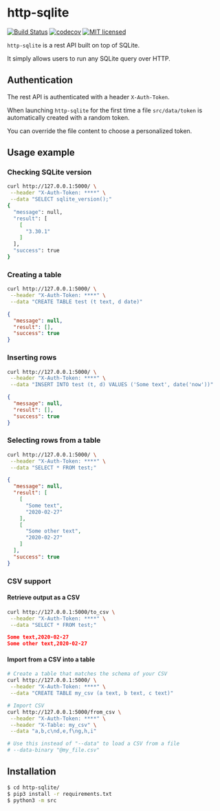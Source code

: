 # http-sqlite

[![Build Status](https://travis-ci.org/gabfl/http-sqlite.svg?branch=master)](https://travis-ci.org/gabfl/http-sqlite)
[![codecov](https://codecov.io/gh/gabfl/http-sqlite/branch/master/graph/badge.svg)](https://codecov.io/gh/gabfl/http-sqlite)
[![MIT licensed](https://img.shields.io/badge/license-MIT-green.svg)](https://raw.githubusercontent.com/gabfl/http-sqlite/master/LICENSE)

`http-sqlite` is a rest API built on top of SQLite.

It simply allows users to run any SQLite query over HTTP.

## Authentication

The rest API is authenticated with a header `X-Auth-Token`.

When launching `http-sqlite` for the first time a file `src/data/token` is automatically created with a random token.

You can override the file content to choose a personalized token.

## Usage example

### Checking SQLite version

```bash
curl http://127.0.0.1:5000/ \
 --header "X-Auth-Token: ****" \
 --data "SELECT sqlite_version();"
{
  "message": null, 
  "result": [
    [
      "3.30.1"
    ]
  ], 
  "success": true
}
```

### Creating a table

```bash
curl http://127.0.0.1:5000/ \
 --header "X-Auth-Token: ****" \
 --data "CREATE TABLE test (t text, d date)"
```

```json
{
  "message": null, 
  "result": [], 
  "success": true
}
```

### Inserting rows

```bash
curl http://127.0.0.1:5000/ \
 --header "X-Auth-Token: ****" \
 --data "INSERT INTO test (t, d) VALUES ('Some text', date('now'))"
```

```json
{
  "message": null, 
  "result": [], 
  "success": true
}
```

### Selecting rows from a table

```bash
curl http://127.0.0.1:5000/ \
 --header "X-Auth-Token: ****" \
 --data "SELECT * FROM test;"
```

```json
{
  "message": null, 
  "result": [
    [
      "Some text", 
      "2020-02-27"
    ], 
    [
      "Some other text", 
      "2020-02-27"
    ]
  ], 
  "success": true
}
```

### CSV support

#### Retrieve output as a CSV

```bash
curl http://127.0.0.1:5000/to_csv \
 --header "X-Auth-Token: ****" \
 --data "SELECT * FROM test;"
```

```json
Some text,2020-02-27
Some other text,2020-02-27
```

#### Import from a CSV into a table

```bash
# Create a table that matches the schema of your CSV
curl http://127.0.0.1:5000/ \
 --header "X-Auth-Token: ****" \
 --data "CREATE TABLE my_csv (a text, b text, c text)"

# Import CSV
curl http://127.0.0.1:5000/from_csv \
 --header "X-Auth-Token: ****" \
 --header "X-Table: my_csv" \
 --data "a,b,c\nd,e,f\ng,h,i"

# Use this instead of "--data" to load a CSV from a file
# --data-binary "@my_file.csv"
```

## Installation

```bash
$ cd http-sqlite/
$ pip3 install -r requirements.txt
$ python3 -m src
```
